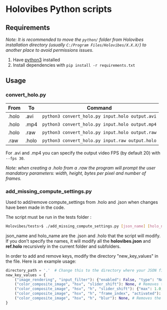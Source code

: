 # Holovibes Python scripts

## Requirements

*Note: It is recommended to move the `python/` folder from Holovibes installation directory (usually `C:/Program Files/Holovibes/X.X.X/`) to another place to avoid permissions issues.*

1. Have [python3](https://www.python.org/downloads/) installed
2. Install dependencies with `pip install -r requirements.txt`

## Usage

### convert_holo.py

| From  | To    | Command                                         |
|-------|-------|-------------------------------------------------|
| .holo | .avi  | `python3 convert_holo.py input.holo output.avi` |
| .holo | .mp4  | `python3 convert_holo.py input.holo output.mp4` |
| .holo | .raw  | `python3 convert_holo.py input.holo output.raw` |
| .raw  | .holo | `python3 convert_holo.py input.raw output.holo` |

For .avi and .mp4 you can specify the output video FPS (by default 20) with `--fps 30`.

*Note: when creating a .holo from a .raw the program will prompt the user mandatory parameters: width, height, bytes per pixel and number of frames.*

### add_missing_compute_settings.py

Used to add/remove compute_settings from .holo and .json when changes have been made in the code.

The script must be run in the tests folder :
```sh
Holovibes/tests>$ ./add_missing_compute_settings.py [json_name] [holo_name]
```
json_name and holo_name are the .json and .holo that the script will modify. If you don't specify the names, it will modify all the **holovibes.json** and **ref.holo** recursively in the current folder and subfolders.

In order to add and remove keys, modify the directory "new_key_values" in the file. Here is an example usage:
```py
directory_path = '.'  # Change this to the directory where your JSON files are located
new_key_values = {
    ("image_rendering", "input_filter"): {"enabled": False, "type": "None"}, # Adds a key
    ("color_composite_image", "hsv", "slider_shift"): None, # Removes the key
    ("color_composite_image", "hsv", "h", "slider_shift"): {"max": 1.0,"min": 0.0}, # Adds the key
    ("color_composite_image", "hsv", "h", "frame_index", "activated"): False, # Adds the key
    ("color_composite_image", "hsv", "h", "blur"): None, # Removes the key
}
```

